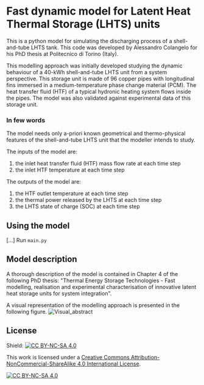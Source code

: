 # Fast dynamic model for Latent Heat Thermal Storage (LHTS) units
This is a python model for simulating the discharging process of a shell-and-tube LHTS tank. This code was developed by Alessandro Colangelo for his PhD thesis at Politecnico di Torino (Italy).

This modelling approach was initially developed studying the dynamic behaviour of a 40-kWh shell-and-tube LHTS unit from a system perspective. This storage unit is made of 96 copper pipes with longitudinal fins immersed in a medium-temperature phase change material (PCM). The heat transfer fluid (HTF) of a typical hydronic heating system flows inside the pipes. The model was also validated against experimental data of this storage unit.

### In few words
The model needs only a-priori known geometrical and thermo-physical features of the shell-and-tube LHTS unit that the modeller intends to study.

The inputs of the model are:
1. the inlet heat transfer fluid (HTF) mass flow rate at each time step
2. the inlet HTF temperature at each time step

The outputs of the model are: 
1. the HTF outlet temperature at each time step
2. the thermal power released by the LHTS at each time step
3. the LHTS state of charge (SOC) at each time step


## Using the model
[...]
Run `main.py` 

## Model description
A thorough description of the model is contained in Chapter 4 of the following PhD thesis: "Thermal Energy Storage Technologies - Fast modelling, realisation and experimental characterisation of innovative latent heat storage units for system integration".

A visual representation of the modelling approach is presented in the following figure.
![Visual_abstract](https://github.com/alesco20/LHTS-dynamic-model/assets/116569046/d6ae8f69-1cdf-47e4-9fe5-69858304dd57)


## License 
Shield: [![CC BY-NC-SA 4.0][cc-by-nc-sa-shield]][cc-by-nc-sa]

This work is licensed under a
[Creative Commons Attribution-NonCommercial-ShareAlike 4.0 International License][cc-by-nc-sa].

[![CC BY-NC-SA 4.0][cc-by-nc-sa-image]][cc-by-nc-sa]

[cc-by-nc-sa]: http://creativecommons.org/licenses/by-nc-sa/4.0/
[cc-by-nc-sa-image]: https://licensebuttons.net/l/by-nc-sa/4.0/88x31.png
[cc-by-nc-sa-shield]: https://img.shields.io/badge/License-CC%20BY--NC--SA%204.0-lightgrey.svg
